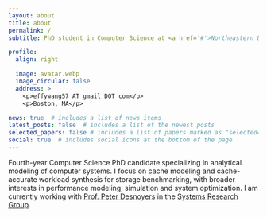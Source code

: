 ```yaml
---
layout: about
title: about
permalink: /
subtitle: PhD student in Computer Science at <a href='#'>Northeastern University</a>.

profile:
  align: right

  image: avatar.webp
  image_circular: false 
  address: >
    <p>effywang57 AT gmail DOT com</p>
    <p>Boston, MA</p>

news: true  # includes a list of news items
latest_posts: false  # includes a list of the newest posts
selected_papers: false # includes a list of papers marked as "selected={true}"
social: true  # includes social icons at the bottom of the page
---
```

Fourth-year Computer Science PhD candidate specializing in analytical modeling of computer systems. I focus on cache modeling and cache-accurate workload synthesis for storage benchmarking, with broader interests in performance modeling, simulation and system optimization. I am currently working with [Prof. Peter Desnoyers](https://www.ccs.neu.edu/home/pjd/) in the [Systems Research Group](https://srg.khoury.northeastern.edu/).
